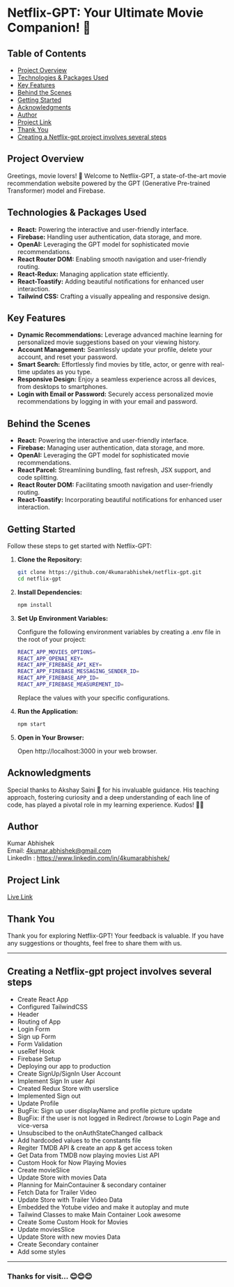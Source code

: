 # Netflix-GPT: Your Ultimate Movie Companion! 🚀

## Table of Contents

- [Project Overview](#project-overview)
- [Technologies & Packages Used](#technologies--packages-used)
- [Key Features](#key-features)
- [Behind the Scenes](#behind-the-scenes)
- [Getting Started](#getting-started)
- [Acknowledgments](#acknowledgments)
- [Author](#author)
- [Project Link](#project-link)
- [Thank You](#thank-you)
- [Creating a Netflix-gpt project involves several steps](#creating-a-netflix-gpt-project-involves-several-steps)

## Project Overview

Greetings, movie lovers! 👋 Welcome to Netflix-GPT, a state-of-the-art movie recommendation website powered by the GPT (Generative Pre-trained Transformer) model and Firebase.

## Technologies & Packages Used

- **React:** Powering the interactive and user-friendly interface.
- **Firebase:** Handling user authentication, data storage, and more.
- **OpenAI:** Leveraging the GPT model for sophisticated movie recommendations.
- **React Router DOM:** Enabling smooth navigation and user-friendly routing.
- **React-Redux:** Managing application state efficiently.
- **React-Toastify:** Adding beautiful notifications for enhanced user interaction.
- **Tailwind CSS:** Crafting a visually appealing and responsive design.

## Key Features

- **Dynamic Recommendations:** Leverage advanced machine learning for personalized movie suggestions based on your viewing history.
- **Account Management:** Seamlessly update your profile, delete your account, and reset your password.
- **Smart Search:** Effortlessly find movies by title, actor, or genre with real-time updates as you type.
- **Responsive Design:** Enjoy a seamless experience across all devices, from desktops to smartphones.
- **Login with Email or Password:** Securely access personalized movie recommendations by logging in with your email and password.

## Behind the Scenes

- **React:** Powering the interactive and user-friendly interface.
- **Firebase:** Managing user authentication, data storage, and more.
- **OpenAI:** Leveraging the GPT model for sophisticated movie recommendations.
- **React Parcel:** Streamlining bundling, fast refresh, JSX support, and code splitting.
- **React Router DOM:** Facilitating smooth navigation and user-friendly routing.
- **React-Toastify:** Incorporating beautiful notifications for enhanced user interaction.

## Getting Started

Follow these steps to get started with Netflix-GPT:

1.  **Clone the Repository:**
    ```bash
    git clone https://github.com/4kumarabhishek/netflix-gpt.git
    cd netflix-gpt
    ```
2.  **Install Dependencies:**

    ```bash
    npm install
    ```

3.  **Set Up Environment Variables:**

    Configure the following environment variables by creating a .env file in the root of your project:

    ```bash
    REACT_APP_MOVIES_OPTIONS=
    REACT_APP_OPENAI_KEY=
    REACT_APP_FIREBASE_API_KEY=
    REACT_APP_FIREBASE_MESSAGING_SENDER_ID=
    REACT_APP_FIREBASE_APP_ID=
    REACT_APP_FIREBASE_MEASUREMENT_ID=
    ```

    Replace the values with your specific configurations.

4.  **Run the Application:**

    ```bash
    npm start
    ```

5.  **Open in Your Browser:**

    Open http://localhost:3000 in your web browser.

## Acknowledgments

Special thanks to Akshay Saini 🚀 for his invaluable guidance. His teaching approach, fostering curiosity and a deep understanding of each line of code, has played a pivotal role in my learning experience. Kudos! 🙌🌈

## Author

Kumar Abhishek \
Email: 4kumar.abhishek@gmail.com \
LinkedIn : https://www.linkedin.com/in/4kumarabhishek/

## Project Link

[Live Link](https://netflix-gpt-abhi-three.vercel.app/)

## Thank You

Thank you for exploring Netflix-GPT! Your feedback is valuable. If you have any suggestions or thoughts, feel free to share them with us.

---

## Creating a Netflix-gpt project involves several steps

- Create React App
- Configured TailwindCSS
- Header
- Routing of App
- Login Form
- Sign up Form
- Form Validation
- useRef Hook
- Firebase Setup
- Deploying our app to production
- Create SignUp/SignIn User Account
- Implement Sign In user Api
- Created Redux Store with userslice
- Implemented Sign out
- Update Profile
- BugFix: Sign up user displayName and profile picture update
- BugFix: if the user is not logged in Redirect /browse to Login Page and vice-versa
- Unsubscibed to the onAuthStateChanged callback
- Add hardcoded values to the constants file
- Regiter TMDB API & create an app & get access token
- Get Data from TMDB now playing movies List API
- Custom Hook for Now Playing Movies
- Create movieSlice
- Update Store with movies Data
- Planning for MainContauiner & secondary container
- Fetch Data for Trailer Video
- Update Store with Trailer Video Data
- Embedded the Yotube video and make it autoplay and mute
- Tailwind Classes to make Main Container Look awesome
- Create Some Custom Hook for Movies
- Update moviesSlice
- Update Store with new movies Data
- Create Secondary container
- Add some styles

---

### Thanks for visit... 😊😊😊

